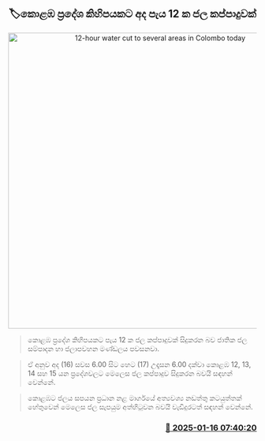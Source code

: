 <p align='center'><b><h2 align='center' title='12-hour water cut to several areas in Colombo today'>🏷කොළඹ ප්‍රදේශ කිහිපයකට අද පැය 12 ක ජල කප්පාදුවක්</h2></b></p>
<p align='center'><img src='https://helakuru.sgp1.cdn.digitaloceanspaces.com/esana/images/lib/water-cut-thumb-archived.jpg' width='600' alt='12-hour water cut to several areas in Colombo today'></p>

> කොළඹ ප්‍රදේශ කිහිපයකට පැය 12 ක ජල කප්පාදුවක් සිදුකරන බව ජාතික ජල සම්පාදන හා ජලාපවහන මණ්ඩලය පවසනවා.

> ඒ අනුව අද (16) සවස 6.00 සිට හෙට (17) උදෑසන 6.00 දක්වා කොළඹ 12, 13, 14 සහ 15 යන ප්‍රදේශවලට මෙලෙස ජල කප්පාදුව සිදුකරන බවයි සඳහන් වෙන්නේ.

> කොළඹට ජලය සපයන ප්‍රධාන නළ මාර්ගයේ අත්‍යවශ්‍ය නඩත්තු කටයුත්තක් හේතුවෙන් මෙලෙස ජල සැපයුම අත්හිටුවන බවයි වැඩිදුරටත් සඳහන් වෙන්නේ.



<h3 align='right'><a href='https://www.helakuru.lk/esana/p/106612/'>📅 2025-01-16 07:40:20</a></h3>
